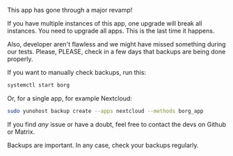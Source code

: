 This app has gone through a major revamp!

If you have multiple instances of this app, one upgrade will break all instances. You need to
upgrade all apps. This is the last time it happens.

Also, developer aren't flawless and we might have missed something during our tests.
Please, PLEASE, check in a few days that backups are being done properly.

If you want to manually check backups, run this:

```bash
systemctl start borg
```

Or, for a single app, for example Nextcloud:

```bash
sudo yunohost backup create --apps nextcloud --methods borg_app
```

If you find *any* issue or have a doubt, feel free to contact the devs on Github or Matrix.

Backups are important. In any case, check your backups regularly.
